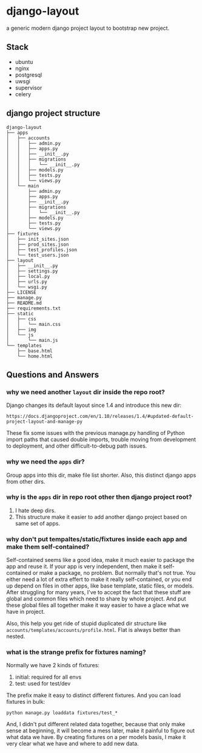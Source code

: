 # django-layout
a generic modern django project layout to bootstrap new project.

## Stack

- ubuntu
- nginx
- postgresql
- uwsgi
- supervisor
- celery

## django project structure

    django-layout
    ├── apps
    │   ├── accounts
    │   │   ├── admin.py
    │   │   ├── apps.py
    │   │   ├── __init__.py
    │   │   ├── migrations
    │   │   │   └── __init__.py
    │   │   ├── models.py
    │   │   ├── tests.py
    │   │   └── views.py
    │   └── main
    │       ├── admin.py
    │       ├── apps.py
    │       ├── __init__.py
    │       ├── migrations
    │       │   └── __init__.py
    │       ├── models.py
    │       ├── tests.py
    │       └── views.py
    ├── fixtures
    │   ├── init_sites.json
    │   ├── prod_sites.json
    │   ├── test_profiles.json
    │   └── test_users.json
    ├── layout
    │   ├── __init__.py
    │   ├── settings.py
    │   ├── local.py
    │   ├── urls.py
    │   └── wsgi.py
    ├── LICENSE
    ├── manage.py
    ├── README.md
    ├── requirements.txt
    ├── static
    │   ├── css
    │   │   └── main.css
    │   ├── img
    │   └── js
    │       └── main.js
    └── templates
        ├── base.html
        └── home.html

## Questions and Answers

### why we need another `layout` dir inside the repo root?
Django changes its default layout since 1.4 and introduce this new dir:

    https://docs.djangoproject.com/en/1.10/releases/1.4/#updated-default-project-layout-and-manage-py

These fix some issues with the previous manage.py handling of Python
import paths that caused double imports, trouble moving from development
to deployment, and other difficult-to-debug path issues.

### why we need the `apps` dir?
Group apps into this dir, make file list shorter.
Also, this distinct django apps from other dirs.

### why is the `apps` dir in repo root other then django project root?
1. I hate deep dirs.
2. This structure make it easier to add another django project based on same set of apps.

### why don't put tempaltes/static/fixtures inside each app and make them self-contained?
Self-contained seems like a good idea, make it much easier to package
the app and reuse it. If your app is very independent, then make it
self-contained or make a package, no problem. But normally that's not
true. You either need a lot of extra effert to make it really
self-contained, or you end up depend on files in other apps, like base
template, static files, or models. After struggling for many years,
I've to accept the fact that these stuff are global and common files
which need to share by whole project. And put these global files all
together make it way easier to have a glace what we have in project.

Also, this help you get ride of stupid duplicated dir structure like
`accounts/templates/accounts/profile.html`. Flat is always better
than nested.

### what is the strange prefix for fixtures naming?
Normally we have 2 kinds of fixtures:
1. initial: required for all envs
2. test: used for test/dev

The prefix make it easy to distinct different fixtures. And you can load fixtures in bulk:

    python manage.py loaddata fixtures/test_*

And, I didn't put different related data together, because that only
make sense at beginning, it will become a mess later, make it painful to
figure out what data we have.
By creating fixtures on a per models basis, I make it very clear what we have
and where to add new data.

